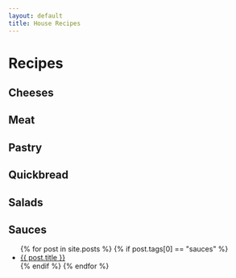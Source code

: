 ```yaml
---
layout: default
title: House Recipes
---
```


# Recipes

## Cheeses

## Meat

## Pastry

## Quickbread

## Salads

## Sauces

<ul class="posts">
    {% for post in site.posts %}
      {% if post.tags[0] == "sauces" %}
          <li><a href="{{ post.url }}">{{ post.title }}</a></li>
      {% endif %}
    {% endfor %}
 </ul>
